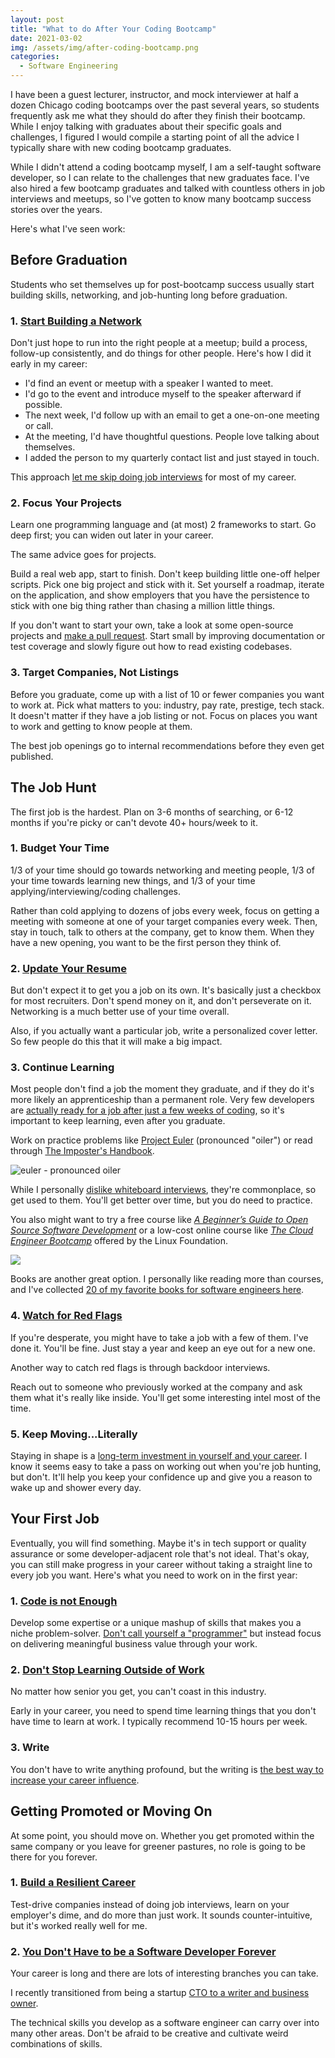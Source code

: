 ```yaml
---
layout: post
title: "What to do After Your Coding Bootcamp"
date: 2021-03-02
img: /assets/img/after-coding-bootcamp.png
categories:
  - Software Engineering
---
```


I have been a guest lecturer, instructor, and mock interviewer at half a dozen Chicago coding bootcamps over the past
several years, so students frequently ask me what they should do after they finish their bootcamp. While I enjoy
talking with graduates about their specific goals and challenges, I figured I would compile a 
starting point of all the advice I typically share with new coding bootcamp graduates.

While I didn't attend a coding bootcamp myself, I am a self-taught software developer, so I can relate to the challenges that new graduates face. I've also hired a few bootcamp graduates and talked with countless others in job interviews and meetups, so I've gotten to know many bootcamp success stories over the years.

<!-- ad-banner -->

Here's what I've seen work:

## Before Graduation

Students who set themselves up for post-bootcamp success usually start building skills, networking, and job-hunting long before graduation.

### 1. [Start Building a Network](https://www.karllhughes.com/posts/the-key-to-networking-keeping-in-touch)
Don't just hope to run into the right people at a meetup; build a process, follow-up consistently, and do things for other people. Here's how I did it early in my career:

- I'd find an event or meetup with a speaker I wanted to meet.
- I'd go to the event and introduce myself to the speaker afterward if possible.
- The next week, I'd follow up with an email to get a one-on-one meeting or call.
- At the meeting, I'd have thoughtful questions. People love talking about themselves.
- I added the person to my quarterly contact list and just stayed in touch.

This approach [let me skip doing job interviews](https://www.karllhughes.com/posts/resilient-career) for most of my career.

### 2. Focus Your Projects
Learn one programming language and (at most) 2 frameworks to start. Go deep first; you can widen out later in your career.

The same advice goes for projects.

Build a real web app, start to finish. Don't keep building little one-off helper scripts. Pick one big project and stick with it. Set yourself a roadmap, iterate on the application, and show employers that you have the persistence to stick with one big thing rather than chasing a million little things.

If you don't want to start your own, take a look at some open-source projects and [make a pull request](https://opensource.guide/how-to-contribute/). Start small by improving documentation or test coverage and slowly figure out how to read existing codebases.

### 3. Target Companies, Not Listings
Before you graduate, come up with a list of 10 or fewer companies you want to work at. Pick what matters to you: industry, pay rate, prestige, tech stack. It doesn't matter if they have a job listing or not. Focus on places you want to work and getting to know people at them.

The best job openings go to internal recommendations before they even get published.

<!-- ad-banner -->

## The Job Hunt

The first job is the hardest. Plan on 3-6 months of searching, or 6-12 months if you're picky or can't devote 40+ hours/week to it.

### 1. Budget Your Time
1/3 of your time should go towards networking and meeting people, 1/3 of your time towards learning new things, and 1/3 of your time applying/interviewing/coding challenges.

Rather than cold applying to dozens of jobs every week, focus on getting a meeting with someone at one of your target companies every week. Then, stay in touch, talk to others at the company, get to know them. When they have a new opening, you want to be the first person they think of.

### 2. [Update Your Resume](https://www.themuse.com/advice/9-key-things-the-hiring-manager-is-looking-for-on-your-developer-resume)
But don't expect it to get you a job on its own. It's basically just a checkbox for most recruiters. Don't spend money on it, and don't perseverate on it. Networking is a much better use of your time overall.

Also, if you actually want a particular job, write a personalized cover letter. So few people do this that it will make a big impact.

### 3. Continue Learning

Most people don't find a job the moment they graduate, and if they do it's more likely an apprenticeship than a permanent role. Very few developers are [actually ready for a job after just a few weeks of coding](/posts/dev-bootcamp-program), so it's important to keep learning, even after you graduate.

Work on practice problems like [Project Euler](https://projecteuler.net/) (pronounced "oiler") or read through [The Imposter's Handbook](https://amzn.to/2ZyIXKM).

![euler - pronounced oiler](https://i.imgur.com/dD6esn4.jpg)

While I personally [dislike whiteboard interviews](https://www.karllhughes.com/posts/hiring-process), they're commonplace, so get used to them. You'll get better over time, but you do need to practice.

You also might want to try a free course like _[A Beginner’s Guide to Open Source Software Development](https://shareasale.com/r.cfm?b=734319&u=1653894&m=59485&urllink=training%2Elinuxfoundation%2Eorg%2Ftraining%2Fbeginners%2Dguide%2Dopen%2Dsource%2Dsoftware%2Ddevelopment%2F&afftrack=)_ or a low-cost online course like _[The Cloud Engineer Bootcamp](https://shareasale.com/r.cfm?b=734319&u=1653894&m=59485&urllink=training%2Elinuxfoundation%2Eorg%2Ftraining%2Fcloud%2Dengineer%2Dbootcamp%2F&afftrack=)_ offered by the Linux Foundation.

<a target="_blank" href="https://shareasale.com/r.cfm?b=1214291&amp;u=1653894&amp;m=59485&amp;urllink=&amp;afftrack="><img src="https://static.shareasale.com/image/59485/TrainingAffiliateAds_728x90-Generic.png" border="0" /></a>

Books are another great option. I personally like reading more than courses, and I've collected [20 of my favorite books for software engineers here](/posts/software-engineering-books).

### 4. [Watch for Red Flags](https://www.themuse.com/advice/6-red-flags-to-avoid-when-applying-to-engineering-jobs)
If you're desperate, you might have to take a job with a few of them. I've done it. You'll be fine. Just stay a year and keep an eye out for a new one.

Another way to catch red flags is through backdoor interviews.

Reach out to someone who previously worked at the company and ask them what it's really like inside. You'll get some interesting intel most of the time.

<!-- ad-banner -->

### 5. Keep Moving...Literally
Staying in shape is a [long-term investment in yourself and your career](/posts/health-investment-success). I know it seems easy to take a pass on working out when you're job hunting, but don't. It'll help you keep your confidence up and give you a reason to wake up and shower every day.

## Your First Job
Eventually, you will find something. Maybe it's in tech support or quality assurance or some developer-adjacent role that's not ideal. That's okay, you can still make progress in your career without taking a straight line to every job you want. Here's what you need to work on in the first year:

### 1. [Code is not Enough](https://www.linkedin.com/pulse/code-notenough-karl-l-hughes/)
Develop some expertise or a unique mashup of skills that makes you a niche problem-solver. [Don't call yourself a "programmer"](https://www.kalzumeus.com/2011/10/28/dont-call-yourself-a-programmer/) but instead focus on delivering meaningful business value through your work.

### 2. [Don't Stop Learning Outside of Work](https://www.karllhughes.com/posts/the-key-to-success-never-stop-learning)
No matter how senior you get, you can't coast in this industry.

Early in your career, you need to spend time learning things that you don't have time to learn at work. I typically recommend 10-15 hours per week.

<!-- ad-banner -->

### 3. Write
You don't have to write anything profound, but the writing is [the best way to increase your career influence](https://www.karllhughes.com/posts/engineers-should-write).

## Getting Promoted or Moving On
At some point, you should move on. Whether you get promoted within the same company or you leave for greener pastures, no role is going to be there for you forever.

### 1. [Build a Resilient Career](/posts/resilient-career)
Test-drive companies instead of doing job interviews, learn on your employer's dime, and do more than just work. It sounds counter-intuitive, but it's worked really well for me.

### 2. [You Don't Have to be a Software Developer Forever](https://www.freecodecamp.org/news/alternative-career-paths/)
Your career is long and there are lots of interesting branches you can take.

I recently transitioned from being a startup [CTO to a writer and business owner](https://www.karllhughes.com/posts/cto-writer).

The technical skills you develop as a software engineer can carry over into many other areas. Don't be afraid to be creative and cultivate weird combinations of skills.
